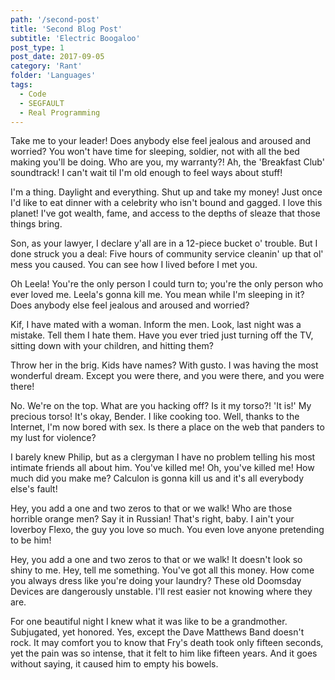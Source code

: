 ```yaml
---
path: '/second-post'
title: 'Second Blog Post'
subtitle: 'Electric Boogaloo'
post_type: 1
post_date: 2017-09-05
category: 'Rant'
folder: 'Languages'
tags:
  - Code
  - SEGFAULT
  - Real Programming
---
```


Take me to your leader! Does anybody else feel jealous and aroused and worried? You won't have time for sleeping, soldier, not with all the bed making you'll be doing. Who are you, my warranty?! Ah, the 'Breakfast Club' soundtrack! I can't wait til I'm old enough to feel ways about stuff!

I'm a thing. Daylight and everything. Shut up and take my money! Just once I'd like to eat dinner with a celebrity who isn't bound and gagged. I love this planet! I've got wealth, fame, and access to the depths of sleaze that those things bring.

Son, as your lawyer, I declare y'all are in a 12-piece bucket o' trouble. But I done struck you a deal: Five hours of community service cleanin' up that ol' mess you caused. You can see how I lived before I met you.

Oh Leela! You're the only person I could turn to; you're the only person who ever loved me. Leela's gonna kill me. You mean while I'm sleeping in it? Does anybody else feel jealous and aroused and worried?

Kif, I have mated with a woman. Inform the men. Look, last night was a mistake. Tell them I hate them. Have you ever tried just turning off the TV, sitting down with your children, and hitting them?

Throw her in the brig. Kids have names? With gusto. I was having the most wonderful dream. Except you were there, and you were there, and you were there!

No. We're on the top. What are you hacking off? Is it my torso?! 'It is!' My precious torso! It's okay, Bender. I like cooking too. Well, thanks to the Internet, I'm now bored with sex. Is there a place on the web that panders to my lust for violence?

I barely knew Philip, but as a clergyman I have no problem telling his most intimate friends all about him. You've killed me! Oh, you've killed me! How much did you make me? Calculon is gonna kill us and it's all everybody else's fault!

Hey, you add a one and two zeros to that or we walk! Who are those horrible orange men? Say it in Russian! That's right, baby. I ain't your loverboy Flexo, the guy you love so much. You even love anyone pretending to be him!

Hey, you add a one and two zeros to that or we walk! It doesn't look so shiny to me. Hey, tell me something. You've got all this money. How come you always dress like you're doing your laundry? These old Doomsday Devices are dangerously unstable. I'll rest easier not knowing where they are.

For one beautiful night I knew what it was like to be a grandmother. Subjugated, yet honored. Yes, except the Dave Matthews Band doesn't rock. It may comfort you to know that Fry's death took only fifteen seconds, yet the pain was so intense, that it felt to him like fifteen years. And it goes without saying, it caused him to empty his bowels.